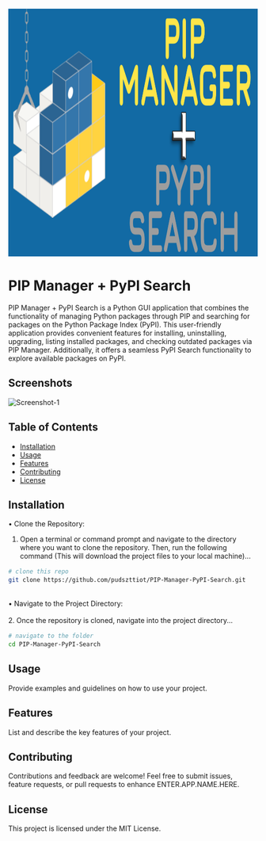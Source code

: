 <p align="center">
  <img width="660" height="500" src="https://raw.githubusercontent.com/pudszttiot/PIP-Manager-PyPI-Search/main/Images/pipmanager1.png">
</p>

# PIP Manager + PyPI Search

PIP Manager + PyPI Search is a Python GUI application that combines the functionality of managing Python packages through PIP and searching for packages on the Python Package Index (PyPI). This user-friendly application provides convenient features for installing, uninstalling, upgrading, listing installed packages, and checking outdated packages via PIP Manager. Additionally, it offers a seamless PyPI Search functionality to explore available packages on PyPI.

## Screenshots

<img src="INSERT.SCREENSHOT.IMAGE.URL.HERE.png" alt="Screenshot-1" border="0">

## Table of Contents

- [Installation](#installation)
- [Usage](#usage)
- [Features](#features)
- [Contributing](#contributing)
- [License](#license)

## Installation

• Clone the Repository:
1. Open a terminal or command prompt and navigate to the directory where you want to clone the repository. Then, run the following command (This will download the project files to your local machine)...

```sh 
# clone this repo
git clone https://github.com/pudszttiot/PIP-Manager-PyPI-Search.git
```
<br>
• Navigate to the Project Directory:
<br>
<br> 
  2. Once the repository is cloned, navigate into the project directory...

 ```sh 
# navigate to the folder
cd PIP-Manager-PyPI-Search
```


## Usage

Provide examples and guidelines on how to use your project.

## Features

List and describe the key features of your project.

## Contributing

Contributions and feedback are welcome! Feel free to submit issues, feature requests, or pull requests to enhance ENTER.APP.NAME.HERE.

## License

This project is licensed under the MIT License.
